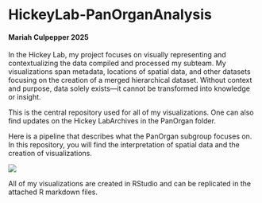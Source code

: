 # HickeyLab-PanOrganAnalysis

#### Mariah Culpepper 2025

In the Hickey Lab, my project focuses on visually representing and contextualizing the data compiled and processed my subteam. My visualizations span metadata, locations of spatial data, and other datasets focusing on the creation of a merged hierarchical dataset. Without context and purpose, data solely exists—it cannot be transformed into knowledge or insight.

This is the central repository used for all of my visualizations. One can also find updates on the Hickey LabArchives in the PanOrgan folder.

Here is a pipeline that describes what the PanOrgan subgroup focuses on. In this repository, you will find the interpretation of spatial data and the creation of visualizations.

![](https://lh7-rt.googleusercontent.com/sitesz/AClOY7qqXwohZZ5hvHPAD4Ivh6jVOtvmkmw4oetwO05QyFryx4v8tMS8pMVK1V7PMrVfUQ20Iph0Vmo_4-U4-YvEcpyfrkbHSLuaUqpn2TIWtLCcOZ30chZDGaXCDnmqE4a5kq4dilYUlXQPxXucxTYjxlNh2owxCo2KNFQlpv-eC-UbY6xtGqg?key=zjGLupLr9YGmB_vjOSoovQ)

All of my visualizations are created in RStudio and can be replicated in the attached R markdown files.

